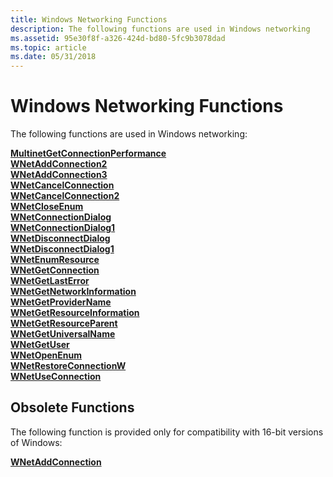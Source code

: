 ```yaml
---
title: Windows Networking Functions
description: The following functions are used in Windows networking
ms.assetid: 95e30f8f-a326-424d-bd80-5fc9b3078dad
ms.topic: article
ms.date: 05/31/2018
---
```


# Windows Networking Functions

The following functions are used in Windows networking:

<dl>

[**MultinetGetConnectionPerformance**](/windows/win32/api/winnetwk/nf-winnetwk-multinetgetconnectionperformancea)  
[**WNetAddConnection2**](/windows/win32/api/winnetwk/nf-winnetwk-wnetaddconnection2a)  
[**WNetAddConnection3**](/windows/win32/api/winnetwk/nf-winnetwk-wnetaddconnection3a)  
[**WNetCancelConnection**](/windows/win32/api/winnetwk/nf-winnetwk-wnetcancelconnectiona)  
[**WNetCancelConnection2**](/windows/win32/api/winnetwk/nf-winnetwk-wnetcancelconnection2a)  
[**WNetCloseEnum**](/windows/win32/api/winnetwk/nf-winnetwk-wnetcloseenum)  
[**WNetConnectionDialog**](/windows/win32/api/winnetwk/nf-winnetwk-wnetconnectiondialog)  
[**WNetConnectionDialog1**](/windows/win32/api/winnetwk/nf-winnetwk-wnetconnectiondialog1a)  
[**WNetDisconnectDialog**](/windows/win32/api/winnetwk/nf-winnetwk-wnetdisconnectdialog)  
[**WNetDisconnectDialog1**](/windows/win32/api/winnetwk/nf-winnetwk-wnetdisconnectdialog1a)  
[**WNetEnumResource**](/windows/win32/api/winnetwk/nf-winnetwk-wnetenumresourcea)  
[**WNetGetConnection**](/windows/win32/api/winnetwk/nf-winnetwk-wnetgetconnectiona)  
[**WNetGetLastError**](/windows/win32/api/winnetwk/nf-winnetwk-wnetgetlasterrora)  
[**WNetGetNetworkInformation**](/windows/win32/api/winnetwk/nf-winnetwk-wnetgetnetworkinformationa)  
[**WNetGetProviderName**](/windows/win32/api/winnetwk/nf-winnetwk-wnetgetprovidernamea)  
[**WNetGetResourceInformation**](/windows/win32/api/winnetwk/nf-winnetwk-wnetgetresourceinformationa)  
[**WNetGetResourceParent**](/windows/win32/api/winnetwk/nf-winnetwk-wnetgetresourceparenta)  
[**WNetGetUniversalName**](/windows/win32/api/winnetwk/nf-winnetwk-wnetgetuniversalnamea)  
[**WNetGetUser**](/windows/win32/api/winnetwk/nf-winnetwk-wnetgetusera)  
[**WNetOpenEnum**](/windows/win32/api/winnetwk/nf-winnetwk-wnetopenenuma)  
[**WNetRestoreConnectionW**](/windows/win32/api/winnetwk/nf-winnetwk-wnetrestoreconnectionw)  
[**WNetUseConnection**](/windows/win32/api/winnetwk/nf-winnetwk-wnetuseconnectiona)  
</dl>

## Obsolete Functions

The following function is provided only for compatibility with 16-bit versions of Windows:

<dl>

[**WNetAddConnection**](/windows/win32/api/winnetwk/nf-winnetwk-wnetaddconnectiona)  
</dl>

 

 